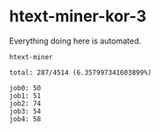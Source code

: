 # htext-miner-kor-3

Everything doing here is automated.

```
htext-miner

total: 287/4514 (6.357997341603899%)

job0: 50
job1: 51
job2: 74
job3: 54
job4: 58
```